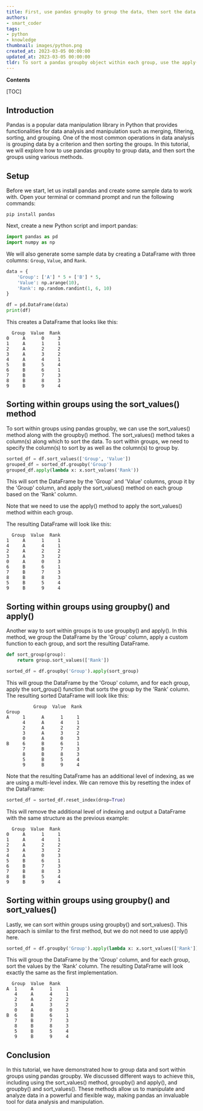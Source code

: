 ```yaml
---
title: First, use pandas groupby to group the data, then sort the data within each group
authors:
- smart_coder
tags:
- python
- knowledge
thumbnail: images/python.png
created_at: 2023-03-05 00:00:00
updated_at: 2023-03-05 00:00:00
tldr: To sort a pandas groupby object within each group, use the apply() method along with a lambda function that sorts the group based on a particular column.
---
```


**Contents**

[TOC]

## Introduction
Pandas is a popular data manipulation library in Python that provides functionalities for data analysis and manipulation such as merging, filtering, sorting, and grouping. One of the most common operations in data analysis is grouping data by a criterion and then sorting the groups. In this tutorial, we will explore how to use pandas groupby to group data, and then sort the groups using various methods.

## Setup
Before we start, let us install pandas and create some sample data to work with. Open your terminal or command prompt and run the following commands:

```
pip install pandas
```

Next, create a new Python script and import pandas:

```python
import pandas as pd
import numpy as np
```

We will also generate some sample data by creating a DataFrame with three columns: `Group`, `Value`, and `Rank`.

```python
data = {
    'Group': ['A'] * 5 + ['B'] * 5,
    'Value': np.arange(10),
    'Rank': np.random.randint(1, 6, 10)
}

df = pd.DataFrame(data)
print(df)
```

This creates a DataFrame that looks like this:

```
  Group  Value  Rank
0     A      0     3
1     A      1     1
2     A      2     2
3     A      3     2
4     A      4     1
5     B      5     4
6     B      6     1
7     B      7     3
8     B      8     3
9     B      9     4
```

## Sorting within groups using the sort_values() method
To sort within groups using pandas groupby, we can use the sort_values() method along with the groupby() method. The sort_values() method takes a column(s) along which to sort the data. To sort within groups, we need to specify the column(s) to sort by as well as the column(s) to group by. 

```python
sorted_df = df.sort_values(['Group', 'Value'])
grouped_df = sorted_df.groupby('Group')
grouped_df.apply(lambda x: x.sort_values('Rank'))
```

This will sort the DataFrame by the 'Group' and 'Value' columns, group it by the 'Group' column, and apply the sort_values() method on each group based on the 'Rank' column. 

Note that we need to use the apply() method to apply the sort_values() method within each group.

The resulting DataFrame will look like this:

```
  Group  Value  Rank
1     A      1     1
4     A      4     1
2     A      2     2
3     A      3     2
0     A      0     3
6     B      6     1
7     B      7     3
8     B      8     3
5     B      5     4
9     B      9     4
```

## Sorting within groups using groupby() and apply()
Another way to sort within groups is to use groupby() and apply(). In this method, we group the DataFrame by the 'Group' column, apply a custom function to each group, and sort the resulting DataFrame.

```python
def sort_group(group):
    return group.sort_values(['Rank'])

sorted_df = df.groupby('Group').apply(sort_group)
```

This will group the DataFrame by the 'Group' column, and for each group, apply the sort_group() function that sorts the group by the 'Rank' column. The resulting sorted DataFrame will look like this:

```
          Group  Value  Rank
Group                      
A     1      A      1     1
      4      A      4     1
      2      A      2     2
      3      A      3     2
      0      A      0     3
B     6      B      6     1
      7      B      7     3
      8      B      8     3
      5      B      5     4
      9      B      9     4
```

Note that the resulting DataFrame has an additional level of indexing, as we are using a multi-level index. We can remove this by resetting the index of the DataFrame:

```python
sorted_df = sorted_df.reset_index(drop=True)
```

This will remove the additional level of indexing and output a DataFrame with the same structure as the previous example:

```
  Group  Value  Rank
0     A      1     1
1     A      4     1
2     A      2     2
3     A      3     2
4     A      0     3
5     B      6     1
6     B      7     3
7     B      8     3
8     B      5     4
9     B      9     4
```

## Sorting within groups using groupby() and sort_values()
Lastly, we can sort within groups using groupby() and sort_values(). This approach is similar to the first method, but we do not need to use apply() here.

```python
sorted_df = df.groupby('Group').apply(lambda x: x.sort_values(['Rank']))
```

This will group the DataFrame by the 'Group' column, and for each group, sort the values by the 'Rank' column. The resulting DataFrame will look exactly the same as the first implementation.

```
  Group  Value  Rank
A  1     A      1     1
   4     A      4     1
   2     A      2     2
   3     A      3     2
   0     A      0     3
B  6     B      6     1
   7     B      7     3
   8     B      8     3
   5     B      5     4
   9     B      9     4
```

## Conclusion
In this tutorial, we have demonstrated how to group data and sort within groups using pandas groupby. We discussed different ways to achieve this, including using the sort_values() method, groupby() and apply(), and groupby() and sort_values(). These methods allow us to manipulate and analyze data in a powerful and flexible way, making pandas an invaluable tool for data analysis and manipulation.
